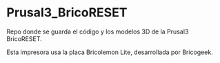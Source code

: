 # PrusaI3_BricoRESET
Repo donde se guarda el código y los modelos 3D de la PrusaI3 BricoRESET.

Esta impresora usa la placa Bricolemon Lite, desarrollada por Bricogeek.